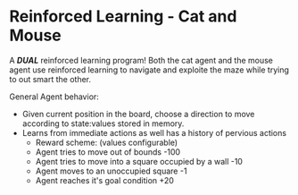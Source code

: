 # Reinforced Learning - Cat and Mouse

A ***DUAL*** reinforced learning program! Both the cat agent and the mouse agent use reinforced learning to navigate and exploite the maze while trying to out smart the other.

General Agent behavior: 
- Given current position in the board, choose a direction to move according to state:values stored in memory.
- Learns from immediate actions as well has a history of pervious actions
    - Reward scheme: (values configurable)
    - Agent tries to move out of bounds -100
    - Agent tries to move into a square occupied by a wall -10
    - Agent moves to an unoccupied square -1
    - Agent reaches it's goal condition +20
